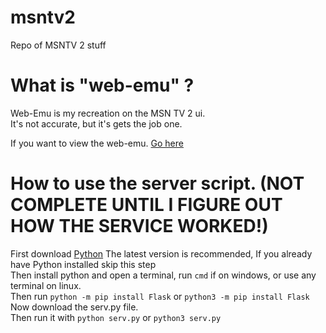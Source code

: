 # msntv2
Repo of MSNTV 2 stuff 

# What is "web-emu" ?
Web-Emu is my recreation on the MSN TV 2 ui. \
It's not accurate, but it's gets the job one.

If you want to view the web-emu. [Go here](https://msntv.celerii.site/web-emu)

# How to use the server script. (NOT COMPLETE UNTIL I FIGURE OUT HOW THE SERVICE WORKED!)
First download [Python](https://www.python.org/downloads/) The latest version is recommended, If you already have Python installed skip this step\
Then install python and open a terminal, run `cmd` if on windows, or use any terminal on linux.\
Then run `python -m pip install Flask` or `python3 -m pip install Flask`\
Now download the serv.py file. \
Then run it with `python serv.py` or `python3 serv.py`
